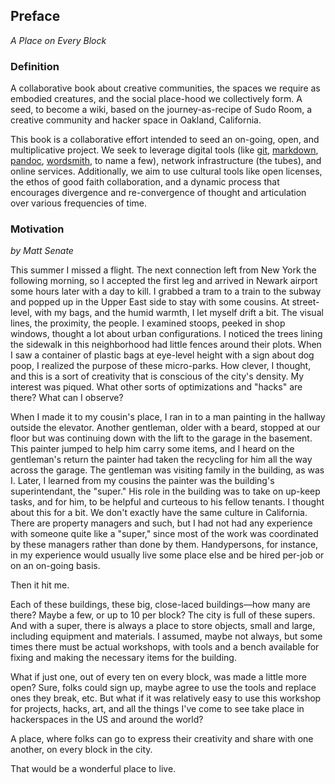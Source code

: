 ## Preface

*A Place on Every Block*

### Definition

A collaborative book about creative communities, the spaces we require as embodied creatures, and the social place-hood we collectively form. A seed, to become a wiki, based on the journey-as-recipe of Sudo Room, a creative community and hacker space in Oakland, California.

This book is a collaborative effort intended to seed an on-going, open, and multiplicative project. We seek to leverage digital tools (like [git](http://git.org/), [markdown](http://markdown.org/), [pandoc](http://pandoc.org/), [wordsmith](http://wordsmith.org/), to name a few), network infrastructure (the tubes), and online services. Additionally, we aim to use cultural tools like open licenses, the ethos of good faith collaboration, and a dynamic process that encourages divergence and re-convergence of thought and articulation over various frequencies of time.

### Motivation

*by Matt Senate*

This summer I missed a flight. The next connection left from New York the following morning, so I accepted the first leg and arrived in Newark airport some hours later with a day to kill. I grabbed a tram to a train to the subway and popped up in the Upper East side to stay with some cousins. At street-level, with my bags, and the humid warmth, I let myself drift a bit. The visual lines, the proximity, the people. I examined stoops, peeked in shop windows, thought a lot about urban configurations. I noticed the trees lining the sidewalk in this neighborhood had little fences around their plots. When I saw a container of plastic bags at eye-level height with a sign about dog poop, I realized the purpose of these micro-parks. How clever, I thought, and this is a sort of creativity that is conscious of the city's density. My interest was piqued. What other sorts of optimizations and "hacks" are there? What can I observe? 

When I made it to my cousin's place, I ran in to a man painting in the hallway outside the elevator. Another gentleman, older with a beard, stopped at our floor but was continuing down with the lift to the garage in the basement. This painter jumped to help him carry some items, and I heard on the gentleman's return the painter had taken the recycling for him all the way across the garage. The gentleman was visiting family in the building, as was I. Later, I learned from my cousins the painter was the building's superintendant, the "super." His role in the building was to take on up-keep tasks, and for him, to be helpful and curteous to his fellow tenants.
I thought about this for a bit. We don't exactly have the same culture in California. There are property managers and such, but I had not had any experience with someone quite like a "super," since most of the work was coordinated by these managers rather than done by them. Handypersons, for instance, in my experience would usually live some place else and be hired per-job or on an on-going basis.

Then it hit me. 

Each of these buildings, these big, close-laced buildings&mdash;how many are there? Maybe a few, or up to 10 per block? The city is full of these supers. And with a super, there is always a place to store objects, small and large, including equipment and materials. I assumed, maybe not always, but some times there must be actual workshops, with tools and a bench available for fixing and making the necessary items for the building. 

What if just one, out of every ten on every block, was made a little more open? Sure, folks could sign up, maybe agree to use the tools and replace ones they break, etc. But what if it was relatively easy to use this workshop for projects, hacks, art, and all the things I've come to see take place in hackerspaces in the US and around the world?

A place, where folks can go to express their creativity and share with one another, on every block in the city.

That would be a wonderful place to live. 

